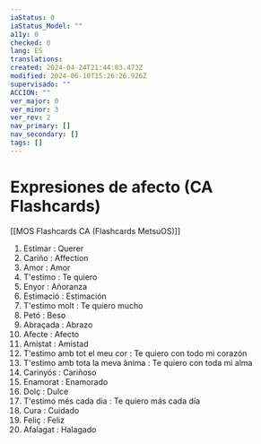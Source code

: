 ```yaml
---
iaStatus: 0
iaStatus_Model: ""
a11y: 0
checked: 0
lang: ES
translations: 
created: 2024-04-24T21:44:03.473Z
modified: 2024-06-10T15:26:26.926Z
supervisado: ""
ACCION: ""
ver_major: 0
ver_minor: 3
ver_rev: 2
nav_primary: []
nav_secondary: []
tags: []
---
```

# Expresiones de afecto (CA Flashcards)

[[MOS Flashcards CA (Flashcards MetsuOS)]]

1. Estimar : Querer
2. Cariño : Affection
3. Amor : Amor
4. T'estimo : Te quiero
5. Enyor : Añoranza
6. Estimació : Estimación
7. T'estimo molt : Te quiero mucho
8. Petó : Beso
9. Abraçada : Abrazo
10. Afecte : Afecto
11. Amistat : Amistad
12. T'estimo amb tot el meu cor : Te quiero con todo mi corazón
13. T'estimo amb tota la meva ànima : Te quiero con toda mi alma
14. Carinyós : Cariñoso
15. Enamorat : Enamorado
16. Dolç : Dulce
17. T'estimo més cada dia : Te quiero más cada día
18. Cura : Cuidado
19. Feliç : Feliz
20. Afalagat : Halagado
